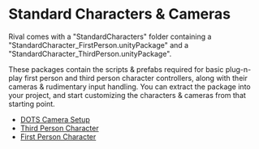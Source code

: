 
# Standard Characters & Cameras

Rival comes with a "StandardCharacters" folder containing a "StandardCharacter_FirstPerson.unityPackage" and a "StandardCharacter_ThirdPerson.unityPackage".

These packages contain the scripts & prefabs required for basic plug-n-play first person and third person character controllers, along with their cameras & rudimentary input handling. You can extract the package into your project, and start customizing the characters & cameras from that starting point.

- [DOTS Camera Setup](./StandardCharacters/stdcharacters-maincamera.md)
- [Third Person Character](./StandardCharacters/stdcharacters-thirdperson.md)
- [First Person Character](./StandardCharacters/stdcharacters-firstperson.md)
